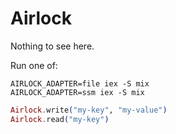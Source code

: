 # Airlock

Nothing to see here.

Run one of:

```
AIRLOCK_ADAPTER=file iex -S mix
AIRLOCK_ADAPTER=ssm iex -S mix
```

```elixir
Airlock.write("my-key", "my-value")
Airlock.read("my-key")
```